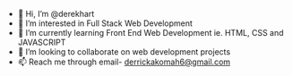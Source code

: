 - 👋 Hi, I’m @derekhart
- 👀 I’m interested in Full Stack Web Development
- 🌱 I’m currently learning Front End Web Development ie. HTML, CSS and JAVASCRIPT
- 💞️ I’m looking to collaborate on web development projects
- 📫 Reach me through email- derrickakomah6@gmail.com

<!---
derekhart/derekhart is a ✨ special ✨ repository because its `README.md` (this file) appears on your GitHub profile.
You can click the Preview link to take a look at your changes.
--->
